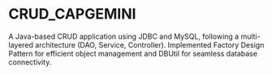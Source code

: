 # CRUD_CAPGEMINI
 A Java-based CRUD application using JDBC and MySQL, following a multi-layered architecture (DAO, Service, Controller). Implemented Factory Design Pattern for efficient object management and DBUtil for seamless database connectivity.
